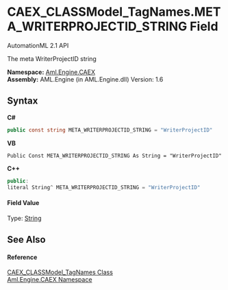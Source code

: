 # CAEX_CLASSModel_TagNames.META_WRITERPROJECTID_STRING Field
AutomationML 2.1 API 

The meta WriterProjectID string

**Namespace:**&nbsp;<a href="N_Aml_Engine_CAEX">Aml.Engine.CAEX</a><br />**Assembly:**&nbsp;AML.Engine (in AML.Engine.dll) Version: 1.6

## Syntax

**C#**<br />
``` C#
public const string META_WRITERPROJECTID_STRING = "WriterProjectID"
```

**VB**<br />
``` VB
Public Const META_WRITERPROJECTID_STRING As String = "WriterProjectID"
```

**C++**<br />
``` C++
public:
literal String^ META_WRITERPROJECTID_STRING = "WriterProjectID"
```


#### Field Value
Type: <a href="https://docs.microsoft.com/dotnet/api/system.string" target="_parent" rel="noopener noreferrer">String</a>

## See Also


#### Reference
<a href="T_Aml_Engine_CAEX_CAEX_CLASSModel_TagNames">CAEX_CLASSModel_TagNames Class</a><br /><a href="N_Aml_Engine_CAEX">Aml.Engine.CAEX Namespace</a><br />